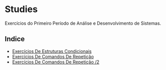 # Studies

Exercícios do Primeiro Período de Análise e Desenvolvimento de Sistemas.

## Indice

- [Exercícios De Estruturas Condicionais](https://github.com/Ace0777/Studies/blob/main/ADS/Programming%20fundamentals/Estruturas%20Condicionais.md)
- [ Exercícios De Comandos De Repetição](https://github.com/Ace0777/Studies/blob/9dfb59501c647425dca8eb73bca6c4bf24b6226a/ADS/Programming%20fundamentals/Comandos%20de%20Repeti%C3%A7%C3%A3o.md)
- [ Exercícios De Comandos De Repetição /2](https://github.com/Ace0777/Studies/blob/0bf132e308a06cf9a46486e58908ca22f27ac727/ADS/Programming%20fundamentals/Estruturas%20Condicionais2.md)

